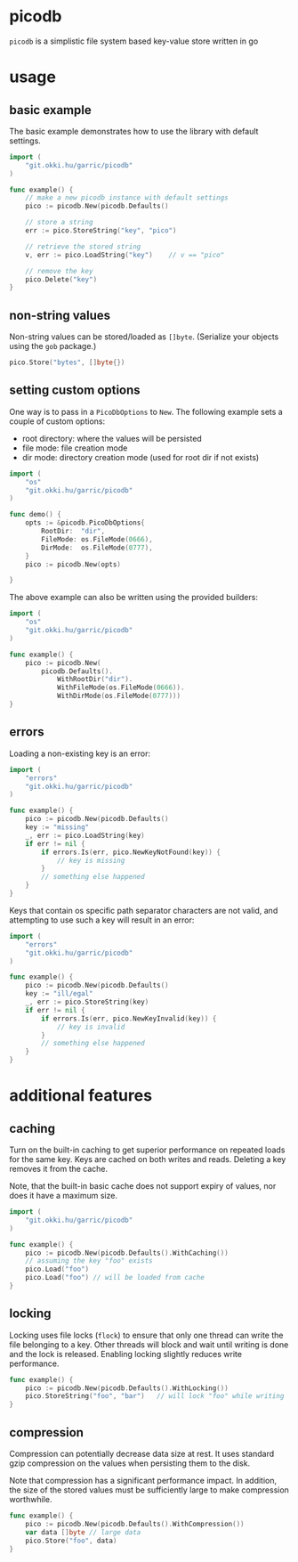 # picodb

`picodb` is a simplistic file system based key-value store written in go

# usage

## basic example

The basic example demonstrates how to use the library with default settings.

```go
import (
	"git.okki.hu/garric/picodb"
)

func example() {
    // make a new picodb instance with default settings
    pico := picodb.New(picodb.Defaults()

    // store a string
    err := pico.StoreString("key", "pico")

    // retrieve the stored string
    v, err := pico.LoadString("key")    // v == "pico"

    // remove the key
    pico.Delete("key")
}
```

## non-string values

Non-string values can be stored/loaded as `[]byte`. (Serialize your objects using the `gob` package.)

```go
pico.Store("bytes", []byte{})
```

## setting custom options

One way is to pass in a `PicoDbOptions` to `New`. The following example sets a couple of custom options:

   * root directory: where the values will be persisted
   * file mode: file creation mode
   * dir mode: directory creation mode (used for root dir if not exists)


```go
import (
	"os"
    "git.okki.hu/garric/picodb"
)

func demo() {
	opts := &picodb.PicoDbOptions{
		RootDir:  "dir",
		FileMode: os.FileMode(0666),
		DirMode:  os.FileMode(0777),
	}
	pico := picodb.New(opts)

}
```

The above example can also be written using the provided builders:

```go
import (
	"os"
    "git.okki.hu/garric/picodb"
)

func example() {
	pico := picodb.New(
		picodb.Defaults().
			WithRootDir("dir").
			WithFileMode(os.FileMode(0666)).
			WithDirMode(os.FileMode(0777)))
}
```

## errors

Loading a non-existing key is an error:

```go
import (
	"errors"
    "git.okki.hu/garric/picodb"
)

func example() {
    pico := picodb.New(picodb.Defaults()
	key := "missing"
    _, err := pico.LoadString(key)
	if err != nil {
		if errors.Is(err, pico.NewKeyNotFound(key)) {
			// key is missing
		}
		// something else happened
	}
}
```

Keys that contain os specific path separator characters are not valid, and attempting to use such a key will result in an error:

```go
import (
	"errors"
    "git.okki.hu/garric/picodb"
)

func example() {
    pico := picodb.New(picodb.Defaults()
	key := "ill/egal"
    _, err := pico.StoreString(key)
	if err != nil {
		if errors.Is(err, pico.NewKeyInvalid(key)) {
			// key is invalid
		}
		// something else happened
	}
}
```

# additional features

## caching

Turn on the built-in caching to get superior performance on repeated loads for the same key. Keys are cached on both writes and reads. Deleting a key removes it from the cache.

Note, that the built-in basic cache does not support expiry of values, nor does it have a maximum size.

```go
import (
    "git.okki.hu/garric/picodb"
)

func example() {
	pico := picodb.New(picodb.Defaults().WithCaching())
	// assuming the key "foo" exists
	pico.Load("foo")
	pico.Load("foo") // will be loaded from cache
}
```

## locking

Locking uses file locks (`flock`) to ensure that only one thread can write the file belonging to a key. Other threads will block and wait until writing is done and the lock is released. Enabling locking slightly reduces write performance.

```go
func example() {
    pico := picodb.New(picodb.Defaults().WithLocking())
    pico.StoreString("foo", "bar")   // will lock "foo" while writing
}
```

## compression

Compression can potentially decrease data size at rest. It uses standard gzip compression on the values when persisting them to the disk.

Note that compression has a significant performance impact. In addition, the size of the stored values must be sufficiently large to make compression worthwhile.

```go
func example() {
    pico := picodb.New(picodb.Defaults().WithCompression())
    var data []byte	// large data
    pico.Store("foo", data)
}
```